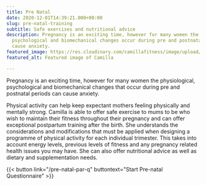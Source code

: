 ```yaml
---
title: Pre Natal
date: 2020-12-01T14:39:21.000+00:00
slug: pre-natal-training
subtitle: Safe exercises and nutritional advice
description: Pregnancy is an exciting time, however for many women the physiological,
  psychological and biomechanical changes occur during pre and postnatal periods can
  cause anxiety.
featured_image: https://res.cloudinary.com/camillafitness/image/upload/v1664793994/pregnant-woman-doing-exercise-with-dumbbells-at-K4VHK6E-1_oqqvyd.jpg
featured_alt: Featured image of Camilla

---
```

Pregnancy is an exciting time, however for many women the
physiological, psychological and biomechanical changes that
occur during pre and postnatal periods can cause anxiety. 

Physical activity can help keep expectant mothers feeling
physically and mentally strong. Camilla is able to offer safe
exercise to mums to be who wish to maintain their fitness
throughout their pregnancy and can offer exceptional
postpartum training after the birth. She understands the
considerations and modifications that must be applied when
designing a programme of physical activity for each individual
trimester. This takes into account energy levels, previous levels
of fitness and any pregnancy related health issues you may
have. She can also offer nutritional advice as well as dietary
and supplementation needs.

{{< button link="/pre-natal-par-q" buttontext="Start Pre-natal Questionnaire" >}}